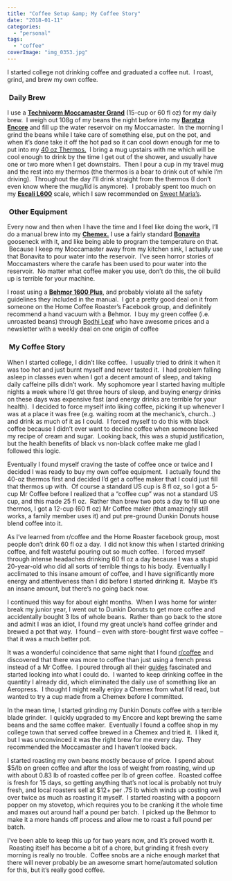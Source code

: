 ```yaml
---
title: "Coffee Setup &amp; My Coffee Story"
date: "2018-01-11"
categories: 
  - "personal"
tags: 
  - "coffee"
coverImage: "img_0353.jpg"
---
```


I started college not drinking coffee and graduated a coffee nut.  I roast, grind, and brew my own coffee.

###  Daily Brew

I use a [**Technivorm Moccamaster Grand**](https://www.amazon.com/gp/product/B00G4LCAJI/ref=oh_aui_search_detailpage?ie=UTF8&psc=1) (15-cup or 60 fl oz) for my daily brew.  I weigh out 108g of my beans the night before into my [**Baratza Encore**](https://www.baratza.com/grinder/encore/) and fill up the water reservoir on my Moccamaster.  In the morning I grind the beans while I take care of something else, put on the pot, and when it’s done take it off the hot pad so it can cool down enough for me to put into my [40 oz Thermos.](https://www.amazon.com/Thermos-Stainless-Beverage-Bottle-Midnight/dp/B0017IHRNM)  I bring a mug upstairs with me which will be cool enough to drink by the time I get out of the shower, and usually have one or two more when I get downstairs.  Then I pour a cup in my travel mug and the rest into my thermos (the thermos is a bear to drink out of while I’m driving).  Throughout the day I’ll drink straight from the thermos (I don’t even know where the mug/lid is anymore).  I probably spent too much on my [**Escali L600**](https://www.amazon.com/gp/product/B000LPLI6Y/ref=oh_aui_search_detailpage?ie=UTF8&psc=1) scale, which I saw recommended on [Sweet Maria’s](https://www.sweetmarias.com).

###  Other Equipment

Every now and then when I have the time and I feel like doing the work, I’ll do a manual brew into my [**Chemex.**](http://www.chemexcoffeemaker.com/ten-cup-classic-series-coffeemaker.html) I use a fairly standard [**Bonavita**](https://www.amazon.com/Bonavita-Digital-Variable-Temperature-Gooseneck/dp/B005YR0F40/ref=sr_1_4?s=home-garden&ie=UTF8&qid=1515696346&sr=1-4&keywords=bonavita+electric+kettle) gooseneck with it, and like being able to program the temperature on that.  Because I keep my Moccamaster away from my kitchen sink, I actually use that Bonavita to pour water into the reservoir.  I’ve seen horror stories of Moccamasters where the carafe has been used to pour water into the reservoir.  No matter what coffee maker you use, don’t do this, the oil build up is terrible for your machine.

I roast using a [**Behmor 1600 Plus**](http://behmor.com/behmor-1600-plus/), and probably violate all the safety guidelines they included in the manual.  I got a pretty good deal on it from someone on the Home Coffee Roaster’s Facebook group, and definitely recommend a hand vacuum with a Behmor.  I buy my green coffee (i.e. unroasted beans) through [Bodhi Leaf](https://www.bodhileafcoffee.com) who have awesome prices and a newsletter with a weekly deal on one origin of coffee

###  My Coffee Story

When I started college, I didn’t like coffee.  I usually tried to drink it when it was too hot and just burnt myself and never tasted it.  I had problem falling asleep in classes even when I got a decent amount of sleep, and taking daily caffeine pills didn’t work.  My sophomore year I started having multiple nights a week where I’d get three hours of sleep, and buying energy drinks on these days was expensive fast (and energy drinks are terrible for your health).  I decided to force myself into liking coffee, picking it up whenever I was at a place it was free (e.g. waiting room at the mechanic’s, church…) and drink as much of it as I could.  I forced myself to do this with black coffee because I didn’t ever want to decline coffee when someone lacked my recipe of cream and sugar.  Looking back, this was a stupid justification, but the health benefits of black vs non-black coffee make me glad I followed this logic.

Eventually I found myself craving the taste of coffee once or twice and I decided I was ready to buy my own coffee equipment.  I actually found the 40-oz thermos first and decided I’d get a coffee maker that I could just fill that thermos up with.  Of course a standard US cup is 8 fl oz, so I got a 5-cup Mr Coffee before I realized that a “coffee cup” was not a standard US cup, and this made 25 fl oz.  Rather than brew two pots a day to fill up one thermos, I got a 12-cup (60 fl oz) Mr Coffee maker (that amazingly still works, a family member uses it) and put pre-ground Dunkin Donuts house blend coffee into it.

As I’ve learned from r/coffee and the Home Roaster facebook group, most people don’t drink 60 fl oz a day.  I did not know this when I started drinking coffee, and felt wasteful pouring out so much coffee.  I forced myself through intense headaches drinking 60 fl oz a day because I was a stupid 20-year-old who did all sorts of terrible things to his body.  Eventually I acclimated to this insane amount of coffee, and I have significantly more energy and attentiveness than I did before I started drinking it.  Maybe it’s an insane amount, but there’s no going back now.

I continued this way for about eight months.  When I was home for winter break my junior year, I went out to Dunkin Donuts to get more coffee and accidentally bought 3 lbs of whole beans.  Rather than go back to the store and admit I was an idiot, I found my great uncle’s hand coffee grinder and brewed a pot that way.  I found – even with store-bought first wave coffee – that it was a much better pot.

It was a wonderful coincidence that same night that I found [r/coffee](https://reddit.com/r/coffee) and discovered that there was more to coffee than just using a french press instead of a Mr Coffee.  I poured through all their [guides](https://www.reddit.com/r/Coffee/wiki/index) fascinated and started looking into what I could do.  I wanted to keep drinking coffee in the quantity I already did, which eliminated the daily use of something like an Aeropress.  I thought I might really enjoy a Chemex from what I’d read, but wanted to try a cup made from a Chemex before I committed.

In the mean time, I started grinding my Dunkin Donuts coffee with a terrible blade grinder.  I quickly upgraded to my Encore and kept brewing the same beans and the same coffee maker.  Eventually I found a coffee shop in my college town that served coffee brewed in a Chemex and tried it.  I liked it, but I was unconvinced it was the right brew for me every day.  They recommended the Moccamaster and I haven’t looked back.

I started roasting my own beans mostly because of price.  I spend about $5/lb on green coffee and after the loss of weight from roasting, wind up with about 0.83 lb of roasted coffee per lb of green coffee.  Roasted coffee is fresh for 15 days, so getting anything that’s not local is probably not truly fresh, and local roasters sell at $12+ per .75 lb which winds up costing well over twice as much as roasting it myself.  I started roasting with a popcorn popper on my stovetop, which requires you to be cranking it the whole time and maxes out around half a pound per batch.  I picked up the Behmor to make it a more hands off process and allow me to roast a full pound per batch.

I’ve been able to keep this up for two years now, and it’s proved worth it.  Roasting itself has become a bit of a chore, but grinding it fresh every morning is really no trouble.  Coffee snobs are a niche enough market that there will never probably be an awesome smart home/automated solution for this, but it’s really good coffee.
